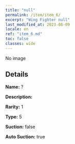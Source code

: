 ```yaml
---
title: "null"
permalink: /item/item_6/
excerpt: "Wing Fighter null"
last_modified_at: 2023-08-09
locale: en
ref: "item_6.md"
toc: false
classes: wide
---
```



 No image



## Details

 **Name:** ? 

 **Description:** 

 **Rarity:** 1 

 **Type:** 5 

 **Suction:** false 

 **Auto Suction:** true 


